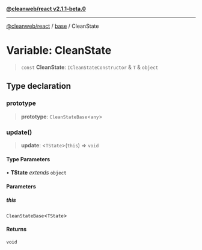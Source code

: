 [**@cleanweb/react v2.1.1-beta.0**](../../README.md)

***

[@cleanweb/react](../../modules.md) / [base](../README.md) / CleanState

# Variable: CleanState

> `const` **CleanState**: `ICleanStateConstructor` & `T` & `object`

## Type declaration

### prototype

> **prototype**: `CleanStateBase`\<`any`\>

### update()

> **update**: \<`TState`\>(`this`) => `void`

#### Type Parameters

• **TState** *extends* `object`

#### Parameters

##### this

`CleanStateBase`\<`TState`\>

#### Returns

`void`
